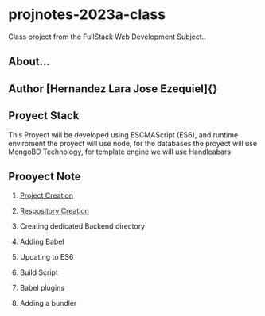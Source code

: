 # projnotes-2023a-class
Class project from  the FullStack Web Development
Subject..

## About...
**Author** [Hernandez Lara Jose Ezequiel]{}
----

## Proyect Stack

This Proyect will be developed using ESCMAScript (ES6), and runtime enviroment the proyect will use node, for the 
databases the proyect will use MongoBD Technology, for template engine we will use Handleabars

## Prooyect Note 
1. [Project Creation](https://github.com/JoseLara55/projnotes-2023a-class/blob/main/Class%20notes/Project-%20Creation.md)

2. [Respository Creation]((https://github.com/JoseLara55/projnotes-2023a-class/blob/main/Class%20notes/Repository%20Creation.md))

3. Creating dedicated Backend directory

4. Adding Babel

5. Updating to ES6

6. Build Script

7. Babel plugins

8. Adding a bundler
